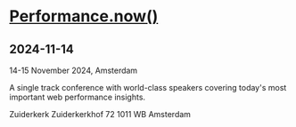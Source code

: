 # [Performance.now()](https://perfnow.nl/)
      
## 2024-11-14
      
14-15 November 2024, Amsterdam

A single track conference with world-class speakers covering today's most important web performance insights.

Zuiderkerk
Zuiderkerkhof 72
1011 WB Amsterdam